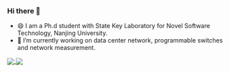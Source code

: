 ### Hi there 👋
- 😄 I am a Ph.d student with State Key Laboratory for Novel Software Technology, Nanjing University.
- 🔭 I’m currently working on data center network, programmable switches and network measurement.
<!--
**mmhzheng/mmhzheng** is a ✨ _special_ ✨ repository because its `README.md` (this file) appears on your GitHub profile.

Here are some ideas to get you started:

- 🔭 I’m currently working on ...
- 🌱 I’m currently learning ...
- 👯 I’m looking to collaborate on ...
- 🤔 I’m looking for help with ...
- 💬 Ask me about ...
- 📫 How to reach me: ...
- 😄 Pronouns: ...
- ⚡ Fun fact: ...
-->

<!-- ![My GitHub stats](https://github-readme-stats.vercel.app/api?username=mmhzheng&show_icons=true&theme=radical)
[![Top Langs](https://github-readme-stats.vercel.app/api/top-langs/?username=mmhzheng)](https://github.com/anuraghazra/github-readme-stats)
 -->
 
<a href="https://github.com/anuraghazra/github-readme-stats">
  <img align="center" src="https://github-readme-stats.vercel.app/api?username=mmhzheng&show_icons=true&theme=radical" />
</a>
<a href="https://github.com/anuraghazra/convoychat">
  <img align="center" src="https://github-readme-stats.vercel.app/api/top-langs/?username=mmhzheng&show_icons=true&theme=radical&layout=compact" />
</a>
